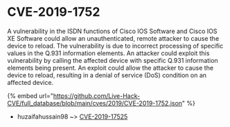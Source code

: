 # CVE-2019-1752

A vulnerability in the ISDN functions of Cisco IOS Software and Cisco IOS XE Software could allow an unauthenticated, remote attacker to cause the device to reload. The vulnerability is due to incorrect processing of specific values in the Q.931 information elements. An attacker could exploit this vulnerability by calling the affected device with specific Q.931 information elements being present. An exploit could allow the attacker to cause the device to reload, resulting in a denial of service (DoS) condition on an affected device.

{% embed url="https://github.com/Live-Hack-CVE/full_database/blob/main/cves/2019/CVE-2019-1752.json" %}


* huzaifahussain98 ~> [CVE-2019-17525](https://www.alice-snow.ru/2019/database/cve-2019-1752/cve-2019-17525-huzaifahussain98)